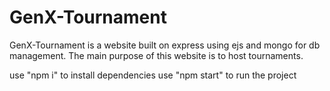 # GenX-Tournament
GenX-Tournament is a website built on express using ejs and mongo for db management. The main purpose of this website is to host tournaments.

use "npm i" to install dependencies
use "npm start" to run the project
